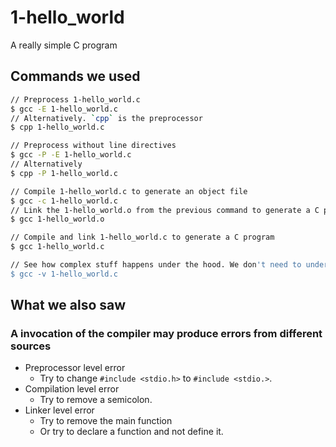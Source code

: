 # 1-hello_world

A really simple C program

## Commands we used

```sh
// Preprocess 1-hello_world.c
$ gcc -E 1-hello_world.c
// Alternatively. `cpp` is the preprocessor
$ cpp 1-hello_world.c

// Preprocess without line directives
$ gcc -P -E 1-hello_world.c
// Alternatively 
$ cpp -P 1-hello_world.c

// Compile 1-hello_world.c to generate an object file
$ gcc -c 1-hello_world.c
// Link the 1-hello_world.o from the previous command to generate a C program
$ gcc 1-hello_world.o

// Compile and link 1-hello_world.c to generate a C program
$ gcc 1-hello_world.c

// See how complex stuff happens under the hood. We don't need to understand them.
$ gcc -v 1-hello_world.c
```

## What we also saw

### A invocation of the compiler may produce errors from different sources

* Preprocessor level error
    * Try to change `#include <stdio.h>` to `#include <stdio.>`.
* Compilation level error
    * Try to remove a semicolon.
* Linker level error
    * Try to remove the main function
    * Or try to declare a function and not define it.
